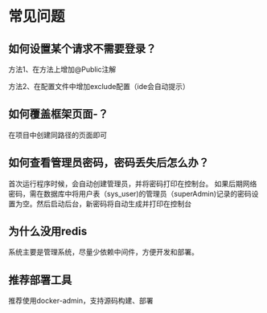 # 常见问题

## 如何设置某个请求不需要登录？

方法1、在方法上增加@Public注解

方法2、在配置文件中增加exclude配置（ide会自动提示）

## 如何覆盖框架页面-？

在项目中创建同路径的页面即可

## 如何查看管理员密码，密码丢失后怎么办？

首次运行程序时候，会自动创建管理员，并将密码打印在控制台。
如果后期网络密码，需在数据库中将用户表（sys_user)的管理员（superAdmin)记录的密码设置为空。然后启动后台，新密码将自动生成并打印在控制台

## 为什么没用redis
系统主要是管理系统，尽量少依赖中间件，方便开发和部署。

## 推荐部署工具

推荐使用docker-admin，支持源码构建、部署

